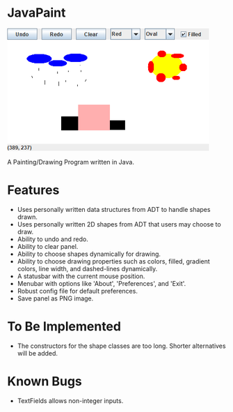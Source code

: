 # JavaPaint

![JavaPaint: Demo](demo/demo.png "JavaPaint: Demo")

A Painting/Drawing Program written in Java.

# Features 
- Uses personally written data structures from ADT to handle shapes drawn.
- Uses personally written 2D shapes from ADT that users may choose to draw.
- Ability to undo and redo.
- Ability to clear panel.
- Ability to choose shapes dynamically for drawing.
- Ability to choose drawing properties such as colors, filled, gradient colors, line width, and dashed-lines  dynamically.
- A statusbar with the current mouse position.
- Menubar with options like 'About', 'Preferences', and 'Exit'.
- Robust config file for default preferences.
- Save panel as PNG image.

# To Be Implemented
- The constructors for the shape classes are too long. Shorter alternatives will be added.

# Known Bugs
- TextFields allows non-integer inputs.